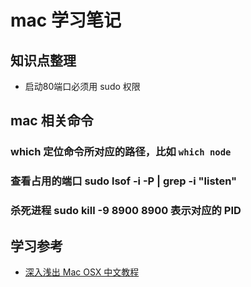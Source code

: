# mac 学习笔记

## 知识点整理

* 启动80端口必须用 sudo 权限

## mac 相关命令

### which 定位命令所对应的路径，比如 `which node`
### 查看占用的端口 sudo lsof -i -P | grep -i "listen"
### 杀死进程 sudo kill -9 8900       8900 表示对应的 PID


## 学习参考

* [深入浅出 Mac OSX 中文教程](http://list.youku.com/albumlist/show?id=18654878&ascending=1&page=1)
